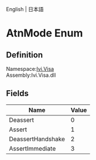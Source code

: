 English | 日本語

# AtnMode Enum

## Definition
Namespace:[Ivi.Visa](Ivi.Visa.md)<BR>
Assembly:Ivi.Visa.dll

## Fields

|Name|Value|
|---|---|
|Deassert|0|
|Assert|1|
|DeassertHandshake|2|
|AssertImmediate|3|
